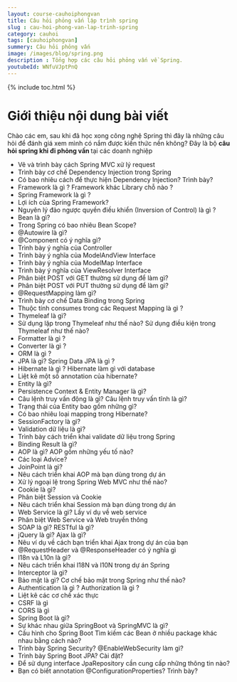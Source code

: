 ```yaml
---
layout: course-cauhoiphongvan
title: Câu hỏi phỏng vấn lập trình spring
slug : cau-hoi-phong-van-lap-trinh-spring
category: cauhoi
tags: [cauhoiphongvan]
summery: Câu hỏi phỏng vấn
image: /images/blog/spring.png
description : Tổng hợp các câu hỏi phỏng vấn về Spring.
youtubeId: WNfuVJptPnQ
---
```


{% include toc.html %}

# **Giới thiệu nội dung bài viết**

Chào các em, sau khi đã học xong công nghệ Spring thì đây là những câu hỏi để đánh giá xem mình có nắm được kiến thức nền không? Đây là bộ <b>câu hỏi spring khi đi phỏng vấn </b> tại các doanh nghiệp

- Vẽ và trình bày cách Spring MVC xử lý request
- Trình bày cơ chế Dependency Injection trong Spring
- Có bao nhiêu cách để thực hiện Dependency Injection? Trình bày?
- Framework là gì ? Framework khác Library chỗ nào ?
- Spring Framework là gì ?
- Lợi ích của Spring Framework?
- Nguyên lý đảo ngược quyền điều khiển (Inversion of Control) là gì ?
- Bean là gì?
- Trong Spring có bao nhiêu Bean Scope?
- @Autowire là gì?
- @Component có ý nghĩa gì?
- Trình bày ý nghĩa của Controller
- Trình bày ý nghĩa của ModelAndView Interface
- Trình bày ý nghĩa của ModelMap Interface
- Trình bày ý nghĩa của ViewResolver Interface
- Phân biệt POST với GET thường sử dụng để làm gì?
- Phân biệt POST với PUT thường sử dụng để làm gì?
- @RequestMapping làm gì?
- Trình bày cơ chế Data Binding trong Spring
- Thuộc tính consumes trong các Request Mapping là gì ?
- Thymeleaf là gì?
- Sử dụng lặp trong Thymeleaf như thế nào? Sử dụng điều kiện trong Thymeleaf như thế nào?
- Formatter là gì ? 
- Converter là gì ?
- ORM là gì ?
- JPA là gì? Spring Data JPA là gì ?
- Hibernate là gì ? Hibernate làm gì với database
- Liệt kê một số annotation của hibernate?
- Entity là gì?
- Persistence Context & Entity Manager là gì?
- Câu lệnh truy vấn động là gì? Câu lệnh truy vấn tĩnh là gì?
- Trạng thái của Entity bao gồm những gì?
- Có bao nhiêu loại mapping trong Hibernate?
- SessionFactory là gì?
- Validation dữ liệu là gì?
- Trình bày cách triển khai validate dữ liệu trong Spring
- Binding Result là gì?
- AOP là gì? AOP gồm những yếu tố nào?
- Các loại Advice?
- JoinPoint là gì?
- Nêu cách triển khai AOP mà bạn dùng trong dự án
- Xử lý ngoại lệ trong Spring Web MVC như thế nào?
- Cookie là gì?
- Phân biệt Session và Cookie
- Nêu cách triển khai Session mà bạn dùng trong dự án
- Web Service là gì? Lấy ví dụ về web service
- Phân biệt Web Service và Web truyền thông
- SOAP là gì? RESTful là gì?
- jQuery là gì? Ajax là gì?
- Nêu ví dụ về cách bạn triển khai Ajax trong dự án của bạn
- @RequestHeader và @ResponseHeader có ý nghĩa gì
- I18n và L10n là gì?
- Nêu cách triển khai I18N và I10N trong dự án Spring
- Interceptor là gì?
- Bảo mật là gì? Cơ chế bảo mật trong Spring như thế nào?
- Authentication là gì ? Authorization là gì ?
- Liệt kê các cơ chế xác thực
- CSRF là gì
- CORS là gì
- Spring Boot là gì?
- Sự khác nhau giữa SpringBoot và SpringMVC là gì?
- Cấu hình cho Spring Boot Tìm kiếm các Bean ở nhiều package khác nhau bằng cách nào?
- Trình bày Spring Security? @EnableWebSecurity làm gì?
- Trình bày Spring Boot JPA? Cài đặt?
- Để sử dụng interface JpaRepository cần cung cấp những thông tin nào?
- Bạn có biết annotation @ConfigurationProperties? Trình bày?
